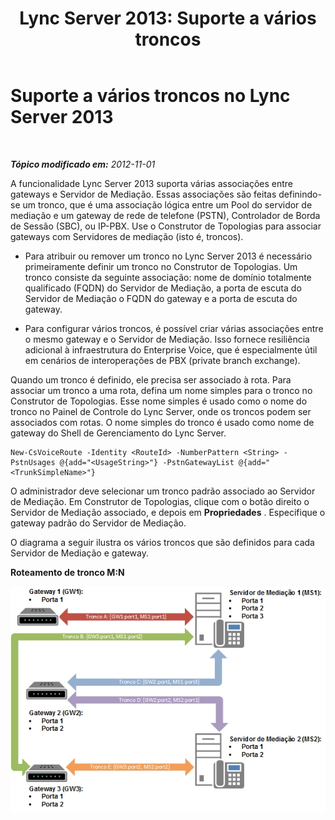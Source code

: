 ﻿---
title: 'Lync Server 2013: Suporte a vários troncos'
TOCTitle: Suporte a vários troncos
ms:assetid: a1309c09-ad9a-4c54-9650-4e3f5b2a4a00
ms:mtpsurl: https://technet.microsoft.com/pt-br/library/JJ205127(v=OCS.15)
ms:contentKeyID: 49307650
ms.date: 05/19/2016
mtps_version: v=OCS.15
ms.translationtype: HT
---

# Suporte a vários troncos no Lync Server 2013

 

_**Tópico modificado em:** 2012-11-01_

A funcionalidade Lync Server 2013 suporta várias associações entre gateways e Servidor de Mediação. Essas associações são feitas definindo-se um tronco, que é uma associação lógica entre um Pool do servidor de mediação e um gateway de rede de telefone (PSTN), Controlador de Borda de Sessão (SBC), ou IP-PBX. Use o Construtor de Topologias para associar gateways com Servidores de mediação (isto é, troncos).

  - Para atribuir ou remover um tronco no Lync Server 2013 é necessário primeiramente definir um tronco no Construtor de Topologias. Um tronco consiste da seguinte associação: nome de domínio totalmente qualificado (FQDN) do Servidor de Mediação, a porta de escuta do Servidor de Mediação o FQDN do gateway e a porta de escuta do gateway.

  - Para configurar vários troncos, é possível criar várias associações entre o mesmo gateway e o Servidor de Mediação. Isso fornece resiliência adicional à infraestrutura do Enterprise Voice, que é especialmente útil em cenários de interoperações de PBX (private branch exchange).

Quando um tronco é definido, ele precisa ser associado à rota. Para associar um tronco a uma rota, defina um nome simples para o tronco no Construtor de Topologias. Esse nome simples é usado como o nome do tronco no Painel de Controle do Lync Server, onde os troncos podem ser associados com rotas. O nome simples do tronco é usado como nome de gateway do Shell de Gerenciamento do Lync Server.

    New-CsVoiceRoute -Identity <RouteId> -NumberPattern <String> -PstnUsages @{add="<UsageString>"} -PstnGatewayList @{add="<TrunkSimpleName>"}

O administrador deve selecionar um tronco padrão associado ao Servidor de Mediação. Em Construtor de Topologias, clique com o botão direito o Servidor de Mediação associado, e depois em **Propriedades** . Especifique o gateway padrão do Servidor de Mediação.

O diagrama a seguir ilustra os vários troncos que são definidos para cada Servidor de Mediação e gateway.

**Roteamento de tronco M:N**

![Atribuição de diversas árvores.](images/JJ205127.c61cd9a7-d8d9-4e02-83b9-ab62519a48c4(OCS.15).jpg "Atribuição de diversas árvores.")

